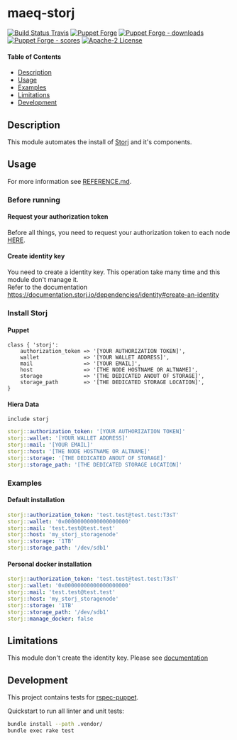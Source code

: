 # maeq-storj

[![Build Status Travis](https://img.shields.io/travis/com/syberalexis/puppet-storj/master?label=build%20travis)](https://travis-ci.com/syberalexis/puppet-storj)
[![Puppet Forge](https://img.shields.io/puppetforge/v/maeq/storj.svg)](https://forge.puppetlabs.com/maeq/storj)
[![Puppet Forge - downloads](https://img.shields.io/puppetforge/dt/maeq/storj.svg)](https://forge.puppetlabs.com/maeq/storj)
[![Puppet Forge - scores](https://img.shields.io/puppetforge/f/maeq/storj.svg)](https://forge.puppetlabs.com/maeq/storj)
[![Apache-2 License](https://img.shields.io/github/license/syberalexis/puppet-storj.svg)](LICENSE)


#### Table of Contents

- [Description](#description)
- [Usage](#usage)
- [Examples](#examples)
- [Limitations](#limitations)
- [Development](#development)

## Description

This module automates the install of [Storj](https://storj.io/) and it's components.  

## Usage

For more information see [REFERENCE.md](REFERENCE.md).

### Before running

#### Request your authorization token

Before all things, you need to request your authorization token to each node [HERE](https://storj.io/sign-up-node-operator/).

#### Create identity key
You need to create a identity key. This operation take many time and this module don't manage it.  
Refer to the documentation https://documentation.storj.io/dependencies/identity#create-an-identity

### Install Storj

#### Puppet
```puppet
class { 'storj':
    authorization_token => '[YOUR AUTHORIZATION TOKEN]',
    wallet              => '[YOUR WALLET ADDRESS]',
    mail                => '[YOUR EMAIL]',
    host                => '[THE NODE HOSTNAME OR ALTNAME]',
    storage             => '[THE DEDICATED ANOUT OF STORAGE]',
    storage_path        => '[THE DEDICATED STORAGE LOCATION]',
}
```

#### Hiera Data
```puppet
include storj
```
```yaml
storj::authorization_token: '[YOUR AUTHORIZATION TOKEN]' 
storj::wallet: '[YOUR WALLET ADDRESS]'
storj::mail: '[YOUR EMAIL]'
storj::host: '[THE NODE HOSTNAME OR ALTNAME]'
storj::storage: '[THE DEDICATED ANOUT OF STORAGE]'
storj::storage_path: '[THE DEDICATED STORAGE LOCATION]'
```

### Examples

#### Default installation

```yaml
storj::authorization_token: 'test.test@test.test:T3sT' 
storj::wallet: '0x00000000000000000000'
storj::mail: 'test.test@test.test'
storj::host: 'my_storj_storagenode'
storj::storage: '1TB'
storj::storage_path: '/dev/sdb1'
```

#### Personal docker installation

```yaml
storj::authorization_token: 'test.test@test.test:T3sT' 
storj::wallet: '0x00000000000000000000'
storj::mail: 'test.test@test.test'
storj::host: 'my_storj_storagenode'
storj::storage: '1TB'
storj::storage_path: '/dev/sdb1'
storj::manage_docker: false
```

## Limitations

This module don't create the identity key. Please see [documentation](https://documentation.storj.io/dependencies/identity#create-an-identity)

## Development

This project contains tests for [rspec-puppet](http://rspec-puppet.com/).

Quickstart to run all linter and unit tests:
```bash
bundle install --path .vendor/
bundle exec rake test
```
